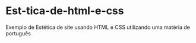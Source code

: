 # Est-tica-de-html-e-css
Exemplo de Estética de site usando HTML e CSS utilizando uma matéria de português

